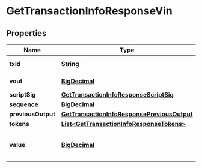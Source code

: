 
# GetTransactionInfoResponseVin

## Properties
Name | Type | Description | Notes
------------ | ------------- | ------------- | -------------
**txid** | **String** | TXID of the input |  [optional]
**vout** | [**BigDecimal**](BigDecimal.md) | output index |  [optional]
**scriptSig** | [**GetTransactionInfoResponseScriptSig**](GetTransactionInfoResponseScriptSig.md) |  |  [optional]
**sequence** | [**BigDecimal**](BigDecimal.md) |  |  [optional]
**previousOutput** | [**GetTransactionInfoResponsePreviousOutput**](GetTransactionInfoResponsePreviousOutput.md) |  |  [optional]
**tokens** | [**List&lt;GetTransactionInfoResponseTokens&gt;**](GetTransactionInfoResponseTokens.md) |  |  [optional]
**value** | [**BigDecimal**](BigDecimal.md) | Value of input in NEBL satoshi |  [optional]



